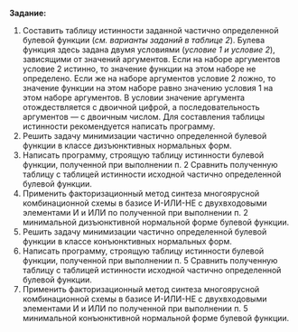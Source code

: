 **Задание:** 

1. Составить таблицу истинности заданной частично определенной булевой функции (*см. варианты заданий в таблице 2*). Булева функция здесь задана двумя условиями (*условие 1 и условие 2*), зависящими от значений аргументов. Если на наборе аргументов условие 2 истинно, то значение функции на этом наборе не определено. Если же на наборе аргументов условие 2 ложно, то значение функции на этом наборе равно значению условия 1 на этом наборе аргументов. В условии значение аргумента отождествляется с двоичной цифрой, а последовательность аргументов — с двоичным числом. Для составления таблицы истинности рекомендуется написать программу.
2. Решить задачу минимизации частично определенной булевой функции в классе дизъюнктивных нормальных форм. 
3. Написать программу, строящую таблицу истинности булевой функции, полученной при выполнении п. 2 Сравнить полученную таблицу с таблицей истинности исходной частично определенной булевой функции.
4. Применить факторизационный метод синтеза многоярусной комбинационной схемы в базисе И-ИЛИ-НЕ с двухвходовыми элементами И и ИЛИ по полученной при выполнении п. 2 минимальной дизъюнктивной нормальной форме булевой функции.
5. Решить задачу минимизации частично определенной булевой функции в классе конъюнктивных нормальных форм.
6. Написать программу, строящую таблицу истинности булевой функции, полученной при выполнении п. 5 Сравнить полученную таблицу с таблицей истинности исходной частично определенной булевой функции.
7. Применить факторизационный метод синтеза многоярусной комбинационной схемы в базисе И-ИЛИ-НЕ с двухвходовыми элементами И и ИЛИ по полученной при выполнении п. 5 минимальной конъюнктивной нормальной форме булевой функции.